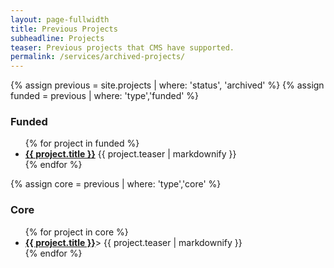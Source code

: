 ```yaml
---
layout: page-fullwidth
title: Previous Projects
subheadline: Projects
teaser: Previous projects that CMS have supported.
permalink: /services/archived-projects/
---
```

{% assign previous = site.projects | where: 'status', 'archived' %}
{% assign funded = previous | where: 'type','funded' %}
<h3>Funded</h3>
<ul>
  {% for project in funded %}
    <li>
      <b><a href="{{ project.url | relative_url }}">{{ project.title }}</a></b>
      {{ project.teaser | markdownify }}
    </li>
  {% endfor %}
</ul>

{% assign core = previous | where: 'type','core' %}
<h3>Core</h3>
<ul>
  {% for project in core %}
    <li>
      <b><a href="{{ project.url | relative_url }}">{{ project.title }}</a></b>>
      {{ project.teaser | markdownify }}
    </li>
  {% endfor %}
</ul>
